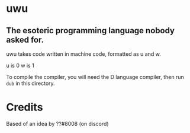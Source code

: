 # uwu
## The esoteric programming language nobody asked for.
uwu takes code written in machine code, formatted as u and w.

u is 0
w is 1

To compile the compiler, you will need the D language compiler, then run `dub` in this directory.

# Credits
Based of an idea by ??#8008 (on discord)